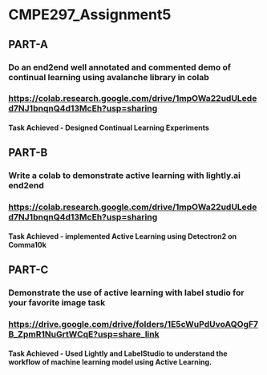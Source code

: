 # CMPE297_Assignment5

## PART-A
### Do an end2end well annotated and commented demo of continual learning using avalanche library in colab
### https://colab.research.google.com/drive/1mpOWa22udULeded7NJ1bnqnQ4d13McEh?usp=sharing
#### Task Achieved - Designed Continual Learning Experiments

## PART-B
### Write a colab to demonstrate active learning with lightly.ai end2end
### https://colab.research.google.com/drive/1mpOWa22udULeded7NJ1bnqnQ4d13McEh?usp=sharing
#### Task Achieved - implemented Active Learning using Detectron2 on Comma10k

## PART-C
### Demonstrate the use of active learning with label studio for your favorite image task
### https://drive.google.com/drive/folders/1E5cWuPdUvoAQOgF7B_ZpmR1NuGrtWCqE?usp=share_link
#### Task Achieved - Used Lightly and LabelStudio to understand the workflow of machine learning model using Active Learning.
